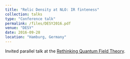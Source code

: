 ```yaml
---
title: "Relic Density at NLO: IR finteness"
collection: talks
type: "Conference talk"
permalink: /files/DESY2016.pdf
venue: "DESY"
date: 2016-09-28
location: "Hamburg, Germany"
---
```


Invited parallel talk at the [Rethinking Quantum Field Theory](https://indico.desy.de/event/14795/).
